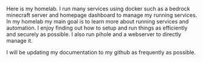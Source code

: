 Here is my homelab. I run many services using docker such as a bedrock minecraft server and homepage dashboard to manage my running services.
In my homelab my main goal is to learn more about running services and automation. I enjoy finding out how to setup and run things as efficiently and securely as possible.
I also run pihole and a webserver to directly manage it.

I will be updating my documentation to my github as frequently as possible.
